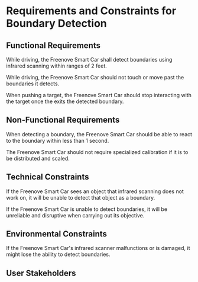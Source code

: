 # **Requirements and Constraints for Boundary Detection**



## **Functional Requirements**

While driving, the Freenove Smart Car shall detect boundaries using infrared scanning within ranges of 2 feet.

While driving, the Freenove Smart Car should not touch or move past the boundaries it detects.

When pushing a target, the Freenove Smart Car should stop interacting with the target once the exits the detected boundary.



## **Non-Functional Requirements**

When detecting a boundary, the Freenove Smart Car should be able to react to the boundary within less than 1 second.

The Freenove Smart Car should not require specialized calibration if it is to be distributed and scaled.



## **Technical Constraints**

If the Freenove Smart Car sees an object that infrared scanning does not work on, it will be unable to detect that object as a boundary.

If the Freenove Smart Car is unable to detect boundaries, it will be unreliable and disruptive when carrying out its objective.



## **Environmental Constraints**

If the Freenove Smart Car's infrared scanner malfunctions or is damaged, it might lose the ability to detect boundaries.




## **User Stakeholders**




